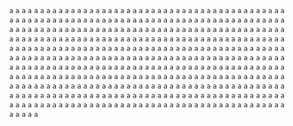 `a`
`a`
`a`
`a`
`a`
`a`
`a`
`a`
`a`
`a`
`a`
`a`
`a`
`a`
`a`
`a`
`a`
`a`
`a`
`a`
`a`
`a`
`a`
`a`
`a`
`a`
`a`
`a`
`a`
`a`
`a`
`a`
`a`
`a`
`a`
`a`
`a`
`a`
`a`
`a`
`a`
`a`
`a`
`a`
`a`
`a`
`a`
`a`
`a`
`a`
`a`
`a`
`a`
`a`
`a`
`a`
`a`
`a`
`a`
`a`
`a`
`a`
`a`
`a`
`a`
`a`
`a`
`a`
`a`
`a`
`a`
`a`
`a`
`a`
`a`
`a`
`a`
`a`
`a`
`a`
`a`
`a`
`a`
`a`
`a`
`a`
`a`
`a`
`a`
`a`
`a`
`a`
`a`
`a`
`a`
`a`
`a`
`a`
`a`
`a`
`a`
`a`
`a`
`a`
`a`
`a`
`a`
`a`
`a`
`a`
`a`
`a`
`a`
`a`
`a`
`a`
`a`
`a`
`a`
`a`
`a`
`a`
`a`
`a`
`a`
`a`
`a`
`a`
`a`
`a`
`a`
`a`
`a`
`a`
`a`
`a`
`a`
`a`
`a`
`a`
`a`
`a`
`a`
`a`
`a`
`a`
`a`
`a`
`a`
`a`
`a`
`a`
`a`
`a`
`a`
`a`
`a`
`a`
`a`
`a`
`a`
`a`
`a`
`a`
`a`
`a`
`a`
`a`
`a`
`a`
`a`
`a`
`a`
`a`
`a`
`a`
`a`
`a`
`a`
`a`
`a`
`a`
`a`
`a`
`a`
`a`
`a`
`a`
`a`
`a`
`a`
`a`
`a`
`a`
`a`
`a`
`a`
`a`
`a`
`a`
`a`
`a`
`a`
`a`
`a`
`a`
`a`
`a`
`a`
`a`
`a`
`a`
`a`
`a`
`a`
`a`
`a`
`a`
`a`
`a`
`a`
`a`
`a`
`a`
`a`
`a`
`a`
`a`
`a`
`a`
`a`
`a`
`a`
`a`
`a`
`a`
`a`
`a`
`a`
`a`
`a`
`a`
`a`
`a`
`a`
`a`
`a`
`a`
`a`
`a`
`a`
`a`
`a`
`a`
`a`
`a`
`a`
`a`
`a`
`a`
`a`
`a`
`a`
`a`
`a`
`a`
`a`
`a`
`a`
`a`
`a`
`a`
`a`
`a`
`a`
`a`
`a`
`a`
`a`
`a`
`a`
`a`
`a`
`a`
`a`
`a`
`a`
`a`
`a`
`a`
`a`
`a`
`a`
`a`
`a`
`a`
`a`
`a`
`a`
`a`
`a`
`a`
`a`
`a`
`a`
`a`
`a`
`a`
`a`
`a`
`a`
`a`
`a`
`a`
`a`
`a`
`a`
`a`
`a`
`a`
`a`
`a`
`a`
`a`
`a`
`a`
`a`
`a`
`a`
`a`
`a`
`a`
`a`
`a`
`a`
`a`
`a`
`a`
`a`
`a`
`a`
`a`
`a`
`a`
`a`
`a`
`a`
`a`
`a`
`a`
`a`
`a`
`a`
`a`
`a`
`a`
`a`
`a`
`a`
`a`
`a`
`a`
`a`
`a`
`a`
`a`
`a`
`a`
`a`
`a`
`a`
`a`
`a`
`a`
`a`
`a`
`a`
`a`
`a`
`a`
`a`
`a`
`a`
`a`
`a`
`a`
`a`
`a`
`a`
`a`
`a`
`a`
`a`
`a`
`a`
`a`
`a`
`a`
`a`
`a`
`a`
`a`
`a`
`a`
`a`
`a`
`a`
`a`
`a`
`a`
`a`
`a`
`a`
`a`
`a`
`a`
`a`
`a`
`a`
`a`
`a`
`a`
`a`
`a`
`a`
`a`
`a`
`a`
`a`
`a`
`a`
`a`
`a`
`a`
`a`
`a`
`a`
`a`
`a`
`a`
`a`
`a`
`a`
`a`
`a`
`a`
`a`
`a`
`a`
`a`
`a`
`a`
`a`
`a`
`a`
`a`
`a`
`a`
`a`
`a`
`a`
`a`
`a`
`a`
`a`
`a`
`a`
`a`
`a`
`a`
`a`
`a`
`a`
`a`
`a`
`a`
`a`
`a`
`a`
`a`
`a`
`a`
`a`
`a`
`a`
`a`
`a`
`a`
`a`
`a`
`a`
`a`
`a`
`a`
`a`
`a`
`a`
`a`
`a`
`a`

